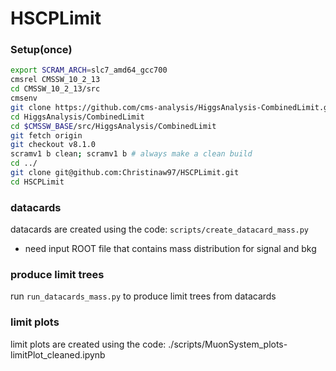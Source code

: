 # HSCPLimit

### Setup(once)

```bash
export SCRAM_ARCH=slc7_amd64_gcc700
cmsrel CMSSW_10_2_13
cd CMSSW_10_2_13/src
cmsenv
git clone https://github.com/cms-analysis/HiggsAnalysis-CombinedLimit.git HiggsAnalysis/CombinedLimit
cd HiggsAnalysis/CombinedLimit
cd $CMSSW_BASE/src/HiggsAnalysis/CombinedLimit
git fetch origin
git checkout v8.1.0
scramv1 b clean; scramv1 b # always make a clean build
cd ../
git clone git@github.com:Christinaw97/HSCPLimit.git
cd HSCPLimit
```

### datacards
datacards are created using the code: ```scripts/create_datacard_mass.py```
* need input ROOT file that contains mass distribution for signal and bkg

### produce limit trees
run ```run_datacards_mass.py``` to produce limit trees from datacards


### limit plots
limit plots are created using the code: ./scripts/MuonSystem_plots-limitPlot_cleaned.ipynb 
